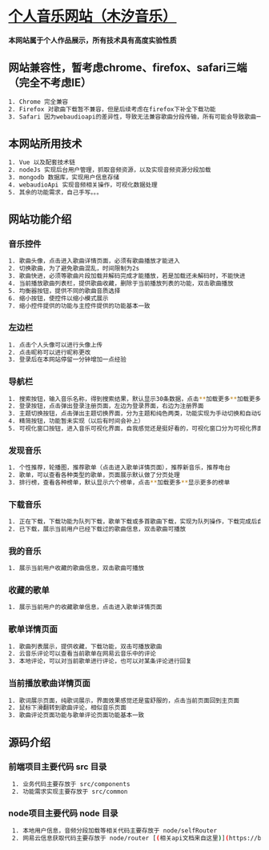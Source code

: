 # [个人音乐网站（木汐音乐）](http://39.108.72.180:8081)
**本网站属于个人作品展示，所有技术具有高度实验性质**

## 网站兼容性，暂考虑chrome、firefox、safari三端（完全不考虑IE）
``` bash
1. Chrome 完全兼容
2. Firefox 对歌曲下载暂不兼容，但是后续考虑在firefox下补全下载功能
3. Safari 因为webaudioapi的差异性，导致无法兼容歌曲分段传输，所有可能会导致歌曲一开始播放不了
```
## 本网站所用技术
``` bash
1. Vue 以及配套技术链
2. nodeJs 实现后台用户管理，抓取音频资源，以及实现音频资源分段加载
3. mongodb 数据库，实现用户信息存储
4. webaudioApi 实现音频相关操作，可视化数据处理
5. 其余的功能需求，自己手写。。。
```

## 网站功能介绍
### 音乐控件
``` bash
1. 歌曲头像，点击进入歌曲详情页面，必须有歌曲播放才能进入
2. 切换歌曲，为了避免歌曲混乱，时间限制为2s
3. 歌曲快进，必须等歌曲片段加载并解码完成才能播放，若是加载还未解码时，不能快进
4. 当前播放歌曲列表栏，提供歌曲收藏，删除于当前播放列表的功能，双击歌曲播放
5. 均衡器按钮，提供不同的歌曲音质选择
6. 缩小按钮，使控件以缩小模式展示
7. 缩小控件提供的功能与主控件提供的功能基本一致
```
### 左边栏
``` bash
1. 点击个人头像可以进行头像上传
2. 点击昵称可以进行昵称更改
3. 登录后在本网站停留一分钟增加一点经验
```
### 导航栏
``` bash
1. 搜索按钮，输入音乐名称，得到搜索结果，默认显示30条数据，点击**加载更多**加载更多数据
2. 登录按钮，点击弹出登录注册页面，左边为登录界面，右边为注册界面
3. 主题切换按钮，点击弹出主题切换界面，分为主题和纯色两类，功能实现为手动切换和自动切换，当手动选择一个主题时，默认退出自动切换模式
4. 精简按钮，功能暂未实现（以后有时间会补上）
5. 可视化窗口按钮，进入音乐可视化界面，自我感觉还是挺好看的，可视化窗口分为可视化界面和歌词界面，因时间所限，歌词窗口暂未实现
```

### 发现音乐
``` bash
1. 个性推荐，轮播图，推荐歌单（点击进入歌单详情页面），推荐新音乐，推荐电台
2. 歌单，可以查看各种类型的歌单，页面展示默认做了分页处理
3. 排行榜，查看各种榜单，默认显示六个榜单，点击**加载更多**显示更多的榜单
```

### 下载音乐
``` bash
1. 正在下载，下载功能为队列下载，歌单下载或多首歌曲下载，实现为队列操作，下载完成后自动添加到当前用户的下载列表中
2. 已下载，展示当前用户已经下载过的歌曲信息，双击歌曲可播放
```

### 我的音乐
``` bash
1. 展示当前用户收藏的歌曲信息，双击歌曲可播放
```

### 收藏的歌单
``` bash
1. 展示当前用户的收藏歌单信息，点击进入歌单详情页面
```

### 歌单详情页面
``` bash
1. 歌曲列表展示，提供收藏，下载功能，双击可播放歌曲
2. 云音乐评论可以查看当前歌单在网易云音乐中的评论
3. 本地评论，可以对当前歌单进行评论，也可以对某条评论进行回复
```
### 当前播放歌曲详情页面
``` bash
1. 歌词展示页面，纯歌词展示，界面效果感觉还是蛮舒服的，点击当前页面回到主页面
2. 鼠标下滑翻转到歌曲评论，相似音乐页面
3. 歌曲评论页面功能与歌单评论页面功能基本一致
```

## 源码介绍
### 前端项目主要代码 src 目录
``` bash
 1. 业务代码主要存放于 src/components
 2. 功能需求实现主要存放于 src/common
```

### node项目主要代码 node 目录
``` bash
 1. 本地用户信息，音频分段加载等相关代码主要存放于 node/selfRouter
 2. 网易云信息获取代码主要存放于 node/router [(相关api文档来自这里)](https://binaryify.github.io/NeteaseCloudMusicApi)
```

